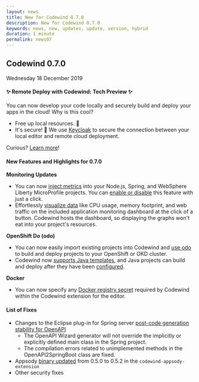 ```yaml
---
layout: news
title: New for Codewind 0.7.0
description: New for Codewind 0.7.0
keywords: news, new, updates, update, version, hybrid
duration: 1 minute
permalink: news07
---
```


## Codewind 0.7.0
Wednesday 18 December 2019

#### ✨ Remote Deploy with Codewind: Tech Preview ✨

You can now develop your code locally and securely build and deploy your apps in the cloud! Why is this cool?
- Free up local resources. 👏
- It's secure! 🔐 We use [Keycloak](https://keycloak.org/) to secure the connection between your local editor and remote cloud deployment.

Curious? [Learn more](remoteoverview.html)!

#### New Features and Highlights for 0.7.0

**Monitoring Updates**
- You can now [inject metrics](https://github.com/codewind-resources/design-documentation/blob/master/codewindServer/metricsInjection.md) into your Node.js, Spring, and WebSphere Liberty MicroProfile projects. You can [enable or disable](https://github.com/eclipse/codewind/issues/1290) this feature with just a click.
- Effortlessly [visualize data](https://github.com/eclipse/codewind/issues/977) like CPU usage, memory footprint, and web traffic on the included application monitoring dashboard at the click of a button. Codewind hosts the dashboard, so displaying the graphs won't eat into your project's resources. 

**OpenShift Do (odo)**
- You can now easily import existing projects into Codewind and [use odo](https://github.com/eclipse/codewind/issues/1115) to build and deploy projects to your OpenShift or OKD cluster.
- Codewind now [supports Java templates](https://github.com/eclipse/codewind/issues/450), and Java projects can build and deploy after they have been [configured](mdt-che-odo-support.html).

**Docker**
- You can now specify any [Docker registry secret](https://github.com/eclipse/codewind/issues/1178) required by Codewind within the Codewind extension for the editor.

#### List of Fixes
- Changes to the Eclipse plug-in for Spring server [post-code generation stability for OpenAPI](https://github.com/eclipse/codewind/issues/1116)
   - The OpenAPI Wizard generator will not override the implicitly or explicitly defined main class in the Spring project.
   - The compilation errors related to unimplemented methods in the OpenAPI2SpringBoot class are fixed.
- Appsody [binary updated](https://github.com/eclipse/codewind-docs/pull/267) from 0.5.0 to 0.5.2 in the `codewind-appsody-extension`
- Other security fixes